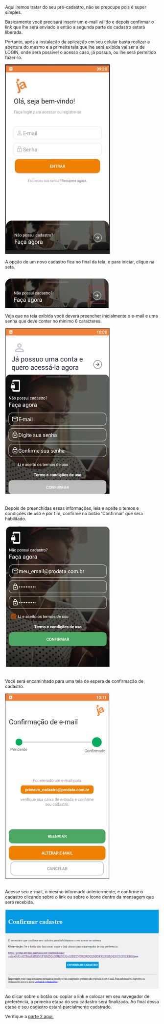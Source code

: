 Aqui iremos tratar do seu pré-cadastro, não se preocupe pois é super simples.

Basicamente você precisará inserir um e-mail válido e depois confirmar o link que lhe será enviado e então a segunda parte do cadastro estará liberada.

Portanto, após a instalação da aplicação em seu celular basta realizar a abertura do mesmo e a primeira tela que lhe será exibida vai ser a de LOGIN, onde será possível o acesso caso, já possua, ou lhe será permitido fazer-lo.

![image.png](/.attachments/image-8ab746c7-53f2-45f7-8da5-61b7740827cf.png)

A opção de um novo cadastro fica no final da tela, e para iniciar, clique na seta.

![image.png](/.attachments/image-c56e2e4d-9142-4111-8a81-e41fe3c70a2b.png)

Veja que na tela exibida você deverá preencher inicialmente o e-mail e uma senha que deve conter no minimo 6 caracteres.

![image.png](/.attachments/image-a1c6f4dd-db5a-4903-90b9-560ddfbb1785.png)<br><br>

Depois de preenchidas essas informações, leia e aceite o temos e condições de uso e por fim, confirme no botão 'Confirmar' que sera habilitado.

![image.png](/.attachments/image-dec6d66b-11ad-4e94-b33c-98ed6ae31bbf.png)<br><br>

Você será encaminhado para uma tela de espera de confirmação de cadastro.

![image.png](/.attachments/image-08f8ac88-2487-4278-86c1-cee2584e39f9.png)<br><Br>


Acesse seu e-mail, o mesmo informado anteriormente, e confirme o cadastro clicando sobre o link ou sobre o ícone dentro da mensagem que será recebida.

![image.png](/.attachments/image-f53e7e0d-e5d0-4d25-a2b9-a61ea6b2fed3.png)

Ao clicar sobre o botão ou copiar o link e colocar em seu navegador de preferência, a primeira etapa do seu cadastro será finalizada. Ao final dessa etapa o seu cadastro estará parcialmente cadstrado.

Verifique a [parte 2 aqui.](/ABT-%2D-app-para-uso-no-transporte-público/2.-Cadastrando-sua-conta-de-acesso/2.2.-Concluindo-o-cadastro)


